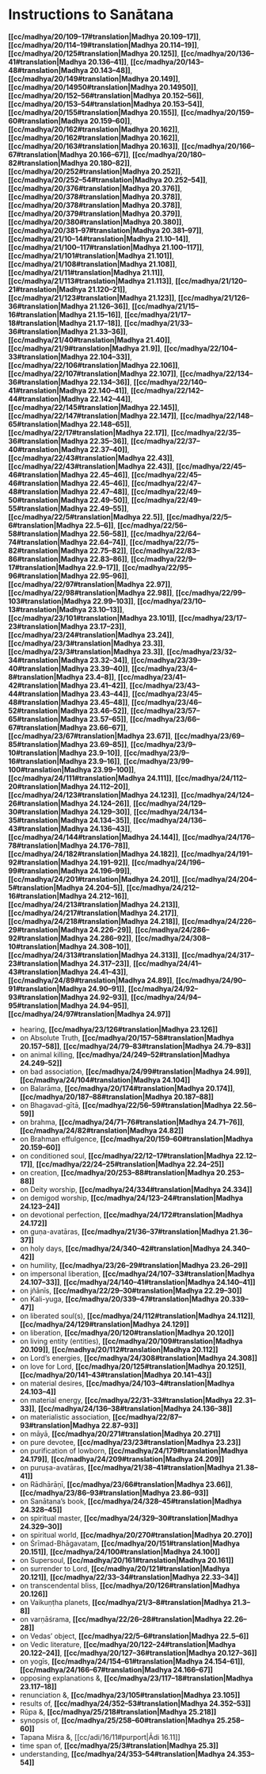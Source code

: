 # Instructions to Sanātana

**[[cc/madhya/20/109–17#translation|Madhya 20.109–17]]**, **[[cc/madhya/20/114–19#translation|Madhya 20.114–19]]**, **[[cc/madhya/20/125#translation|Madhya 20.125]]**, **[[cc/madhya/20/136–41#translation|Madhya 20.136–41]]**, **[[cc/madhya/20/143–48#translation|Madhya 20.143–48]]**, **[[cc/madhya/20/149#translation|Madhya 20.149]]**, **[[cc/madhya/20/14950#translation|Madhya 20.14950]]**, **[[cc/madhya/20/152–56#translation|Madhya 20.152–56]]**, **[[cc/madhya/20/153–54#translation|Madhya 20.153–54]]**, **[[cc/madhya/20/155#translation|Madhya 20.155]]**, **[[cc/madhya/20/159–60#translation|Madhya 20.159–60]]**, **[[cc/madhya/20/162#translation|Madhya 20.162]]**, **[[cc/madhya/20/162#translation|Madhya 20.162]]**, **[[cc/madhya/20/163#translation|Madhya 20.163]]**, **[[cc/madhya/20/166–67#translation|Madhya 20.166–67]]**, **[[cc/madhya/20/180–82#translation|Madhya 20.180–82]]**, **[[cc/madhya/20/252#translation|Madhya 20.252]]**, **[[cc/madhya/20/252–54#translation|Madhya 20.252–54]]**, **[[cc/madhya/20/376#translation|Madhya 20.376]]**, **[[cc/madhya/20/378#translation|Madhya 20.378]]**, **[[cc/madhya/20/378#translation|Madhya 20.378]]**, **[[cc/madhya/20/379#translation|Madhya 20.379]]**, **[[cc/madhya/20/380#translation|Madhya 20.380]]**, **[[cc/madhya/20/381–97#translation|Madhya 20.381–97]]**, **[[cc/madhya/21/10–14#translation|Madhya 21.10–14]]**, **[[cc/madhya/21/100–117#translation|Madhya 21.100–117]]**, **[[cc/madhya/21/101#translation|Madhya 21.101]]**, **[[cc/madhya/21/108#translation|Madhya 21.108]]**, **[[cc/madhya/21/11#translation|Madhya 21.11]]**, **[[cc/madhya/21/113#translation|Madhya 21.113]]**, **[[cc/madhya/21/120–21#translation|Madhya 21.120–21]]**, **[[cc/madhya/21/123#translation|Madhya 21.123]]**, **[[cc/madhya/21/126–36#translation|Madhya 21.126–36]]**, **[[cc/madhya/21/15–16#translation|Madhya 21.15–16]]**, **[[cc/madhya/21/17–18#translation|Madhya 21.17–18]]**, **[[cc/madhya/21/33–36#translation|Madhya 21.33–36]]**, **[[cc/madhya/21/40#translation|Madhya 21.40]]**, **[[cc/madhya/21/9#translation|Madhya 21.9]]**, **[[cc/madhya/22/104–33#translation|Madhya 22.104–33]]**, **[[cc/madhya/22/106#translation|Madhya 22.106]]**, **[[cc/madhya/22/107#translation|Madhya 22.107]]**, **[[cc/madhya/22/134–36#translation|Madhya 22.134–36]]**, **[[cc/madhya/22/140–41#translation|Madhya 22.140–41]]**, **[[cc/madhya/22/142–44#translation|Madhya 22.142–44]]**, **[[cc/madhya/22/145#translation|Madhya 22.145]]**, **[[cc/madhya/22/147#translation|Madhya 22.147]]**, **[[cc/madhya/22/148–65#translation|Madhya 22.148–65]]**, **[[cc/madhya/22/17#translation|Madhya 22.17]]**, **[[cc/madhya/22/35–36#translation|Madhya 22.35–36]]**, **[[cc/madhya/22/37–40#translation|Madhya 22.37–40]]**, **[[cc/madhya/22/43#translation|Madhya 22.43]]**, **[[cc/madhya/22/43#translation|Madhya 22.43]]**, **[[cc/madhya/22/45–46#translation|Madhya 22.45–46]]**, **[[cc/madhya/22/45–46#translation|Madhya 22.45–46]]**, **[[cc/madhya/22/47–48#translation|Madhya 22.47–48]]**, **[[cc/madhya/22/49–50#translation|Madhya 22.49–50]]**, **[[cc/madhya/22/49–55#translation|Madhya 22.49–55]]**, **[[cc/madhya/22/5#translation|Madhya 22.5]]**, **[[cc/madhya/22/5–6#translation|Madhya 22.5–6]]**, **[[cc/madhya/22/56–58#translation|Madhya 22.56–58]]**, **[[cc/madhya/22/64–74#translation|Madhya 22.64–74]]**, **[[cc/madhya/22/75–82#translation|Madhya 22.75–82]]**, **[[cc/madhya/22/83–86#translation|Madhya 22.83–86]]**, **[[cc/madhya/22/9–17#translation|Madhya 22.9–17]]**, **[[cc/madhya/22/95–96#translation|Madhya 22.95–96]]**, **[[cc/madhya/22/97#translation|Madhya 22.97]]**, **[[cc/madhya/22/98#translation|Madhya 22.98]]**, **[[cc/madhya/22/99–103#translation|Madhya 22.99–103]]**, **[[cc/madhya/23/10–13#translation|Madhya 23.10–13]]**, **[[cc/madhya/23/101#translation|Madhya 23.101]]**, **[[cc/madhya/23/17–23#translation|Madhya 23.17–23]]**, **[[cc/madhya/23/24#translation|Madhya 23.24]]**, **[[cc/madhya/23/3#translation|Madhya 23.3]]**, **[[cc/madhya/23/3#translation|Madhya 23.3]]**, **[[cc/madhya/23/32–34#translation|Madhya 23.32–34]]**, **[[cc/madhya/23/39–40#translation|Madhya 23.39–40]]**, **[[cc/madhya/23/4–8#translation|Madhya 23.4–8]]**, **[[cc/madhya/23/41–42#translation|Madhya 23.41–42]]**, **[[cc/madhya/23/43–44#translation|Madhya 23.43–44]]**, **[[cc/madhya/23/45–48#translation|Madhya 23.45–48]]**, **[[cc/madhya/23/46–52#translation|Madhya 23.46–52]]**, **[[cc/madhya/23/57–65#translation|Madhya 23.57–65]]**, **[[cc/madhya/23/66–67#translation|Madhya 23.66–67]]**, **[[cc/madhya/23/67#translation|Madhya 23.67]]**, **[[cc/madhya/23/69–85#translation|Madhya 23.69–85]]**, **[[cc/madhya/23/9–10#translation|Madhya 23.9–10]]**, **[[cc/madhya/23/9–16#translation|Madhya 23.9–16]]**, **[[cc/madhya/23/99–100#translation|Madhya 23.99–100]]**, **[[cc/madhya/24/111#translation|Madhya 24.111]]**, **[[cc/madhya/24/112–20#translation|Madhya 24.112–20]]**, **[[cc/madhya/24/123#translation|Madhya 24.123]]**, **[[cc/madhya/24/124–26#translation|Madhya 24.124–26]]**, **[[cc/madhya/24/129–30#translation|Madhya 24.129–30]]**, **[[cc/madhya/24/134–35#translation|Madhya 24.134–35]]**, **[[cc/madhya/24/136–43#translation|Madhya 24.136–43]]**, **[[cc/madhya/24/144#translation|Madhya 24.144]]**, **[[cc/madhya/24/176–78#translation|Madhya 24.176–78]]**, **[[cc/madhya/24/182#translation|Madhya 24.182]]**, **[[cc/madhya/24/191–92#translation|Madhya 24.191–92]]**, **[[cc/madhya/24/196–99#translation|Madhya 24.196–99]]**, **[[cc/madhya/24/201#translation|Madhya 24.201]]**, **[[cc/madhya/24/204–5#translation|Madhya 24.204–5]]**, **[[cc/madhya/24/212–16#translation|Madhya 24.212–16]]**, **[[cc/madhya/24/213#translation|Madhya 24.213]]**, **[[cc/madhya/24/217#translation|Madhya 24.217]]**, **[[cc/madhya/24/218#translation|Madhya 24.218]]**, **[[cc/madhya/24/226–29#translation|Madhya 24.226–29]]**, **[[cc/madhya/24/286–92#translation|Madhya 24.286–92]]**, **[[cc/madhya/24/308–10#translation|Madhya 24.308–10]]**, **[[cc/madhya/24/313#translation|Madhya 24.313]]**, **[[cc/madhya/24/317–23#translation|Madhya 24.317–23]]**, **[[cc/madhya/24/41–43#translation|Madhya 24.41–43]]**, **[[cc/madhya/24/89#translation|Madhya 24.89]]**, **[[cc/madhya/24/90–91#translation|Madhya 24.90–91]]**, **[[cc/madhya/24/92–93#translation|Madhya 24.92–93]]**, **[[cc/madhya/24/94–95#translation|Madhya 24.94–95]]**, **[[cc/madhya/24/97#translation|Madhya 24.97]]**

* hearing, **[[cc/madhya/23/126#translation|Madhya 23.126]]**
* on Absolute Truth, **[[cc/madhya/20/157–58#translation|Madhya 20.157–58]]**, **[[cc/madhya/24/79–83#translation|Madhya 24.79–83]]**
* on animal killing, **[[cc/madhya/24/249–52#translation|Madhya 24.249–52]]**
* on bad association, **[[cc/madhya/24/99#translation|Madhya 24.99]]**, **[[cc/madhya/24/104#translation|Madhya 24.104]]**
* on Balarāma, **[[cc/madhya/20/174#translation|Madhya 20.174]]**, **[[cc/madhya/20/187–88#translation|Madhya 20.187–88]]**
* on Bhagavad-gītā, **[[cc/madhya/22/56–59#translation|Madhya 22.56–59]]**
* on brahma, **[[cc/madhya/24/71–76#translation|Madhya 24.71–76]]**, **[[cc/madhya/24/82#translation|Madhya 24.82]]**
* on Brahman effulgence, **[[cc/madhya/20/159–60#translation|Madhya 20.159–60]]**
* on conditioned soul, **[[cc/madhya/22/12–17#translation|Madhya 22.12–17]]**, **[[cc/madhya/22/24–25#translation|Madhya 22.24–25]]**
* on creation, **[[cc/madhya/20/253–88#translation|Madhya 20.253–88]]**
* on Deity worship, **[[cc/madhya/24/334#translation|Madhya 24.334]]**
* on demigod worship, **[[cc/madhya/24/123–24#translation|Madhya 24.123–24]]**
* on devotional perfection, **[[cc/madhya/24/172#translation|Madhya 24.172]]**
* on guṇa-avatāras, **[[cc/madhya/21/36–37#translation|Madhya 21.36–37]]**
* on holy days, **[[cc/madhya/24/340–42#translation|Madhya 24.340–42]]**
* on humility, **[[cc/madhya/23/26–29#translation|Madhya 23.26–29]]**
* on impersonal liberation, **[[cc/madhya/24/107–33#translation|Madhya 24.107–33]]**, **[[cc/madhya/24/140–41#translation|Madhya 24.140–41]]**
* on jñānīs, **[[cc/madhya/22/29–30#translation|Madhya 22.29–30]]**
* on Kali-yuga, **[[cc/madhya/20/339–47#translation|Madhya 20.339–47]]**
* on liberated soul(s), **[[cc/madhya/24/112#translation|Madhya 24.112]]**, **[[cc/madhya/24/129#translation|Madhya 24.129]]**
* on liberation, **[[cc/madhya/20/120#translation|Madhya 20.120]]**
* on living entity (entities), **[[cc/madhya/20/109#translation|Madhya 20.109]]**, **[[cc/madhya/20/112#translation|Madhya 20.112]]**
* on Lord’s energies, **[[cc/madhya/24/308#translation|Madhya 24.308]]**
* on love for Lord, **[[cc/madhya/20/125#translation|Madhya 20.125]]**, **[[cc/madhya/20/141–43#translation|Madhya 20.141–43]]**
* on material desires, **[[cc/madhya/24/103–4#translation|Madhya 24.103–4]]**
* on material energy, **[[cc/madhya/22/31–33#translation|Madhya 22.31–33]]**, **[[cc/madhya/24/136–38#translation|Madhya 24.136–38]]**
* on materialistic association, **[[cc/madhya/22/87–93#translation|Madhya 22.87–93]]**
* on māyā, **[[cc/madhya/20/271#translation|Madhya 20.271]]**
* on pure devotee, **[[cc/madhya/23/23#translation|Madhya 23.23]]**
* on purification of lowborn, **[[cc/madhya/24/179#translation|Madhya 24.179]]**, **[[cc/madhya/24/209#translation|Madhya 24.209]]**
* on puruṣa-avatāras, **[[cc/madhya/21/38–41#translation|Madhya 21.38–41]]**
* on Rādhārāṇī, **[[cc/madhya/23/66#translation|Madhya 23.66]]**, **[[cc/madhya/23/86–93#translation|Madhya 23.86–93]]**
* on Sanātana’s book, **[[cc/madhya/24/328–45#translation|Madhya 24.328–45]]**
* on spiritual master, **[[cc/madhya/24/329–30#translation|Madhya 24.329–30]]**
* on spiritual world, **[[cc/madhya/20/270#translation|Madhya 20.270]]**
* on Śrīmad-Bhāgavatam, **[[cc/madhya/20/151#translation|Madhya 20.151]]**, **[[cc/madhya/24/100#translation|Madhya 24.100]]**
* on Supersoul, **[[cc/madhya/20/161#translation|Madhya 20.161]]**
* on surrender to Lord, **[[cc/madhya/20/121#translation|Madhya 20.121]]**, **[[cc/madhya/22/33–34#translation|Madhya 22.33–34]]**
* on transcendental bliss, **[[cc/madhya/20/126#translation|Madhya 20.126]]**
* on Vaikuṇṭha planets, **[[cc/madhya/21/3–8#translation|Madhya 21.3–8]]**
* on varṇāśrama, **[[cc/madhya/22/26–28#translation|Madhya 22.26–28]]**
* on Vedas’ object, **[[cc/madhya/22/5–6#translation|Madhya 22.5–6]]**
* on Vedic literature, **[[cc/madhya/20/122–24#translation|Madhya 20.122–24]]**, **[[cc/madhya/20/127–36#translation|Madhya 20.127–36]]**
* on yogīs, **[[cc/madhya/24/154–61#translation|Madhya 24.154–61]]**, **[[cc/madhya/24/166–67#translation|Madhya 24.166–67]]**
* opposing explanations &, **[[cc/madhya/23/117–18#translation|Madhya 23.117–18]]**
* renunciation &, **[[cc/madhya/23/105#translation|Madhya 23.105]]**
* results of, **[[cc/madhya/24/352–53#translation|Madhya 24.352–53]]**
* Rūpa &, **[[cc/madhya/25/218#translation|Madhya 25.218]]**
* synopsis of, **[[cc/madhya/25/258–60#translation|Madhya 25.258–60]]**
* Tapana Miśra &, [[cc/adi/16/11#purport|Ādi 16.11]]
* time span of, **[[cc/madhya/25/3#translation|Madhya 25.3]]**
* understanding, **[[cc/madhya/24/353–54#translation|Madhya 24.353–54]]**
